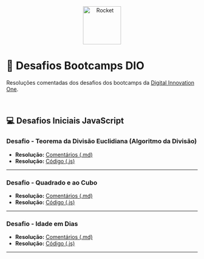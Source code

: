 <div align="center">
  <img alt="Rocket" height="100" src="https://raw.githubusercontent.com/FortAwesome/Font-Awesome/6.x/svgs/solid/rocket.svg">
</div>

# 🚀 Desafios Bootcamps DIO
Resoluções comentadas dos desafios dos bootcamps da [Digital Innovation One](https://www.dio.me/).

<br>

## 💻 Desafios Iniciais JavaScript

### Desafio - Teorema da Divisão Euclidiana (Algoritmo da Divisão)
- **Resolução:** [Comentários (.md)](https://github.com/elidianaandrade/dio-desafios-bootcamps/blob/main/desafios-javascript/desafio-teorema-da-divisao-euclidiana/resolucao-comentada.md)
- **Resolução:** [Código (.js)](https://github.com/elidianaandrade/dio-desafios-bootcamps/blob/main/desafios-javascript/desafio-teorema-da-divisao-euclidiana/resolucao-codigo.js)
---

### Desafio - Quadrado e ao Cubo
- **Resolução:** [Comentários (.md)](https://github.com/elidianaandrade/dio-desafios-bootcamps/blob/main/desafios-javascript/desafio-quadrado-e-ao-cubo/resolucao-comentada.md)
- **Resolução:** [Código (.js)](https://github.com/elidianaandrade/dio-desafios-bootcamps/blob/main/desafios-javascript/desafio-quadrado-e-ao-cubo/resolucao-codigo.js)
---

### Desafio - Idade em Dias
- **Resolução:** [Comentários (.md)](https://github.com/elidianaandrade/dio-desafios-bootcamps/blob/main/desafios-javascript/desafio-idade-em-dias/resolucao-comentada.md)
- **Resolução:** [Código (.js)](https://github.com/elidianaandrade/dio-desafios-bootcamps/blob/main/desafios-javascript/desafio-idade-em-dias/resolucao-codigo.js)
---
